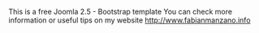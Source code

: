 This is a free Joomla 2.5 - Bootstrap template
You can check more information or useful tips on my website
http://www.fabianmanzano.info